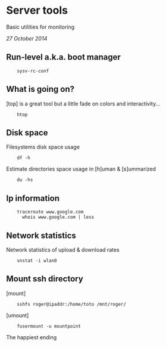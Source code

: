 <h1 class="header">Server tools</h1>
<p class="subtitle">Basic utilities for monitoring</p>

<i>27 October 2014</i>

## Run-level a.k.a. boot manager

		sysv-rc-conf


## What is going on?

[top] is a great tool but a little fade on colors and interactivity...

		htop


## Disk space

Filesystems disk space usage

		df -h

Estimate directories space usage in [h]uman & [s]ummarized

		du -hs


## Ip information

		traceroute www.google.com
		  whois www.google.com | less


## Network statistics

Network statistics of upload & download rates

		vnstat -i wlan0


## Mount ssh directory

[mount]

		sshfs roger@ipaddr:/home/toto /mnt/roger/

[umount]

		fusermount -u mountpoint

<p class="footer">The happiest ending</p>